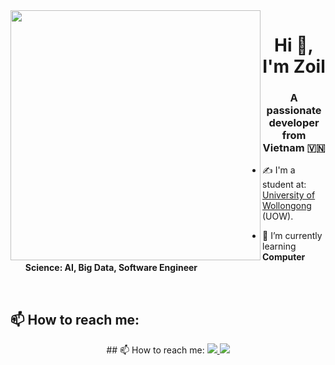 <img align="left" width="400" src="https://github.githubassets.com/images/modules/profile/profile-first-repo.svg">
<h1 align="center">Hi 👋, I'm Zoil</h1>
<p align="center">
  <h3 align="center">A passionate developer from Vietnam 🇻🇳 </h3>
</p>


- ✍ I'm a student at: [University of Wollongong](https://www.uow.edu.au/?utm_source=google&utm_medium=ppc&utm_campaign=brand-2024&gad=1&gclid=CjwKCAjwloynBhBbEiwAGY25dDQn2uyBe4F6pSPgMr7JcKoZBWmUMe0kd2sVJ5jjFVfzihpdDy8E5xoC6BMQAvD_BwE&gclsrc=aw.ds) (UOW).

- 🌱 I’m currently learning **Computer Science: AI, Big Data, Software Engineer**

<br />

## 📫 How to reach me:
<p align="center">
  ## 📫 How to reach me:
  <a href="https://www.linkedin.com/in/bach-nhu-gia-37a79b24b/" target="_blank">
    <img src="https://img.icons8.com/fluent/48/000000/linkedin.png"/>
  </a>
  <a href="https://github.com/AgentZoil" alt="Github">
    <img src="https://img.icons8.com/fluent/48/000000/github.png"/>
  </a> 

</p>


